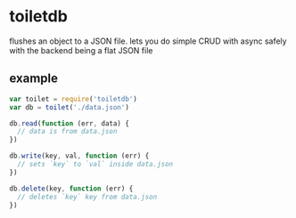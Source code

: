 # toiletdb

flushes an object to a JSON file. lets you do simple CRUD with async safely with the backend being a flat JSON file

## example

```js
var toilet = require('toiletdb')
var db = toilet('./data.json')

db.read(function (err, data) {
  // data is from data.json
})

db.write(key, val, function (err) {
  // sets `key` to `val` inside data.json
})

db.delete(key, function (err) {
  // deletes `key` key from data.json
})
```
